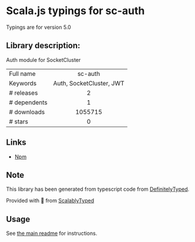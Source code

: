 
# Scala.js typings for sc-auth

Typings are for version 5.0

## Library description:
Auth module for SocketCluster

|                    |                 |
| ------------------ | :-------------: |
| Full name          | sc-auth |
| Keywords           | Auth, SocketCluster, JWT |
| # releases         | 2 |
| # dependents       | 1 |
| # downloads        | 1055715 |
| # stars            | 0 |

## Links
- [Npm](https://www.npmjs.com/package/sc-auth)
    


## Note
This library has been generated from typescript code from [DefinitelyTyped](https://definitelytyped.org).

Provided with :purple_heart: from [ScalablyTyped](https://github.com/oyvindberg/ScalablyTyped)

## Usage
See [the main readme](../../readme.md) for instructions.


